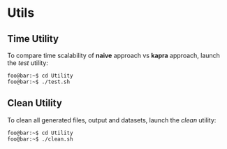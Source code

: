 # Utils

## Time Utility
To compare time scalability of **naive** approach vs **kapra** approach, launch the *test* utility:
```console
foo@bar:~$ cd Utility
foo@bar:~$ ./test.sh
```

## Clean Utility
To clean all generated files, output and datasets, launch the *clean* utility:
```console
foo@bar:~$ cd Utility
foo@bar:~$ ./clean.sh
```
